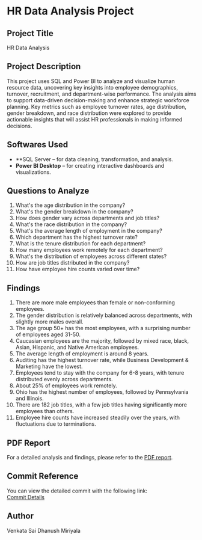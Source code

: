 # HR Data Analysis Project

## Project Title
HR Data Analysis

## Project Description
This project uses SQL and Power BI to analyze and visualize human resource data, uncovering key insights into employee demographics, turnover, recruitment, and department-wise performance. The analysis aims to support data-driven decision-making and enhance strategic workforce planning. Key metrics such as employee turnover rates, age distribution, gender breakdown, and race distribution were explored to provide actionable insights that will assist HR professionals in making informed decisions.

## Softwares Used
- **SQL Server  – for data cleaning, transformation, and analysis.
- **Power BI Desktop** – for creating interactive dashboards and visualizations.

## Questions to Analyze
1. What's the age distribution in the company?
2. What's the gender breakdown in the company?
3. How does gender vary across departments and job titles?
4. What's the race distribution in the company?
5. What's the average length of employment in the company?
6. Which department has the highest turnover rate?
7. What is the tenure distribution for each department?
8. How many employees work remotely for each department?
9. What's the distribution of employees across different states?
10. How are job titles distributed in the company?
11. How have employee hire counts varied over time?

## Findings
1. There are more male employees than female or non-conforming employees.
2. The gender distribution is relatively balanced across departments, with slightly more males overall.
3. The age group 50+ has the most employees, with a surprising number of employees aged 31-50.
4. Caucasian employees are the majority, followed by mixed race, black, Asian, Hispanic, and Native American employees.
5. The average length of employment is around 8 years.
6. Auditing has the highest turnover rate, while Business Development & Marketing have the lowest.
7. Employees tend to stay with the company for 6-8 years, with tenure distributed evenly across departments.
8. About 25% of employees work remotely.
9. Ohio has the highest number of employees, followed by Pennsylvania and Illinois.
10. There are 182 job titles, with a few job titles having significantly more employees than others.
11. Employee hire counts have increased steadily over the years, with fluctuations due to terminations.

## PDF Report
For a detailed analysis and findings, please refer to the [PDF report](https://github.com/Dhanushbhai1054/HR-data-Analysis/blob/main/Hr%20report.pdf).

## Commit Reference
You can view the detailed commit with the following link:  
[Commit Details](https://github.com/Dhanushbhai1054/HR-data-Analysis/commit/86e507b87d31a82f4dd6a873b635b03824afdb92)



## Author
Venkata Sai Dhanush Miriyala 
